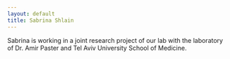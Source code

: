 ```yaml
---
layout: default
title: Sabrina Shlain
---
```



Sabrina is working in a joint research project of our lab with the laboratory of Dr. Amir Paster and Tel Aviv University School of Medicine. 
 
